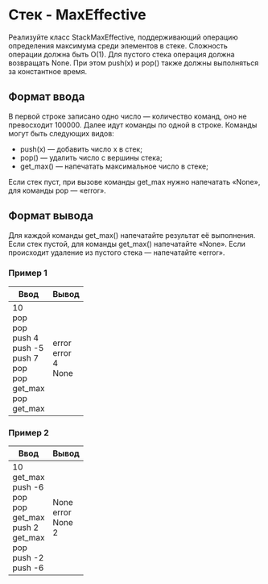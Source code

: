 # Стек - MaxEffective

Реализуйте класс StackMaxEffective, поддерживающий операцию определения максимума среди элементов в стеке.
Сложность операции должна быть O(1). Для пустого стека операция должна возвращать None. 
При этом push(x) и pop() также должны выполняться за константное время.

## Формат ввода

В первой строке записано одно число — количество команд, оно не превосходит 100000. Далее идут команды по одной в строке.
Команды могут быть следующих видов:

- push(x) — добавить число x в стек;
- pop() — удалить число с вершины стека;
- get_max() — напечатать максимальное число в стеке;

Если стек пуст, при вызове команды get_max нужно напечатать «None», для команды pop — «error».

## Формат вывода

Для каждой команды get_max() напечатайте результат её выполнения. Если стек пустой, для команды get_max() напечатайте «None».
Если происходит удаление из пустого стека — напечатайте «error».

### Пример 1

| Ввод                                                                                                 | Вывод                          |
|------------------------------------------------------------------------------------------------------|--------------------------------|
| 10<br/>pop<br/>pop<br/>push 4<br/>push -5<br/>push 7<br/>pop<br/>pop<br/>get_max<br/>pop<br/>get_max | error<br/>error<br/>4<br/>None |

### Пример 2

| Ввод                                                                                                          | Вывод                         |
|---------------------------------------------------------------------------------------------------------------|-------------------------------|
| 10<br/>get_max<br/>push -6<br/>pop<br/>pop<br/>get_max<br/>push 2<br/>get_max<br/>pop<br/>push -2<br/>push -6 | None<br/>error<br/>None<br/>2 |